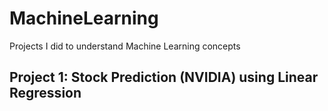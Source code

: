 # MachineLearning
Projects I did to understand Machine Learning concepts

## Project 1: Stock Prediction (NVIDIA) using Linear Regression 

